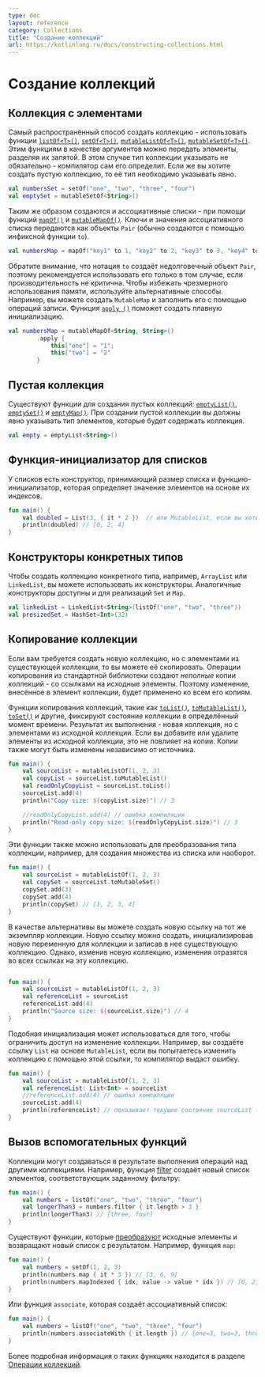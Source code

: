 ```yaml
---
type: doc
layout: reference
category: Collections
title: "Создание коллекций"
url: https://kotlinlang.ru/docs/constructing-collections.html
---
```


<a name="constructing-collections"></a>
<!-- # Constructing collections -->
# Создание коллекций

<a name="construct-from-elements"></a>
<!-- ## Construct from elements -->
## Коллекция с элементами

<!-- The most common way to create a collection is with the standard library functions [`listOf<T>()`](https://kotlinlang.org/api/latest/jvm/stdlib/kotlin.collections/list-of.html),
[`setOf<T>()`](https://kotlinlang.org/api/latest/jvm/stdlib/kotlin.collections/set-of.html),
[`mutableListOf<T>()`](https://kotlinlang.org/api/latest/jvm/stdlib/kotlin.collections/mutable-list-of.html),
[`mutableSetOf<T>()`](https://kotlinlang.org/api/latest/jvm/stdlib/kotlin.collections/mutable-set-of.html).
If you provide a comma-separated list of collection elements as arguments, the compiler detects the element type
automatically. When creating empty collections, specify the type explicitly. -->
Самый распространённый способ создать коллекцию - использовать функции
[`listOf<T>()`](https://kotlinlang.org/api/latest/jvm/stdlib/kotlin.collections/list-of.html),
[`setOf<T>()`](https://kotlinlang.org/api/latest/jvm/stdlib/kotlin.collections/set-of.html),
[`mutableListOf<T>()`](https://kotlinlang.org/api/latest/jvm/stdlib/kotlin.collections/mutable-list-of.html),
[`mutableSetOf<T>()`](https://kotlinlang.org/api/latest/jvm/stdlib/kotlin.collections/mutable-set-of.html).
Этим функциям в качестве аргументов можно передать элементы, разделяя их запятой. В этом случае тип коллекции указывать не обязательно - компилятор сам его определит. Если же вы хотите создать пустую коллекцию, то её тип необходимо указывать явно.

```kotlin
val numbersSet = setOf("one", "two", "three", "four")
val emptySet = mutableSetOf<String>()
```

<!-- The same is available for maps with the functions [`mapOf()`](https://kotlinlang.org/api/latest/jvm/stdlib/kotlin.collections/map-of.html)
and [`mutableMapOf()`](https://kotlinlang.org/api/latest/jvm/stdlib/kotlin.collections/mutable-map-of.html). The map's
keys and values are passed as `Pair` objects (usually created with `to` infix function).  -->
Таким же образом создаются и ассоциативные списки - при помощи функций
[`mapOf()`](https://kotlinlang.org/api/latest/jvm/stdlib/kotlin.collections/map-of.html)
и
[`mutableMapOf()`](https://kotlinlang.org/api/latest/jvm/stdlib/kotlin.collections/mutable-map-of.html).
Ключи и значения ассоциативного списка передаются как объекты `Pair` (обычно создаются с помощью инфиксной функции `to`).

```kotlin
val numbersMap = mapOf("key1" to 1, "key2" to 2, "key3" to 3, "key4" to 1)
```

<!-- Note that the `to` notation creates a short-living `Pair` object, so it's recommended that you use it only if performance
isn't critical. To avoid excessive memory usage, use alternative ways. For example, you can create a mutable map and
populate it using the write operations. The [`apply()`](scope-functions.md#apply) function can help to keep the
initialization fluent here. -->
Обратите внимание, что нотация `to` создаёт недолговечный объект `Pair`, поэтому рекомендуется использовать его только в том случае, если производительность не критична. Чтобы избежать чрезмерного использования памяти, используйте альтернативные способы. Например, вы можете создать `MutableMap` и заполнить его с помощью операций записи. Функция [`apply ()`](scope-functions.html#apply) поможет создать плавную инициализацию.

```kotlin
val numbersMap = mutableMapOf<String, String>()
        .apply {
            this["one"] = "1";
            this["two"] = "2"
        }
```


<a name="empty-collections"></a>
<!-- ## Empty collections -->
## Пустая коллекция

<!-- There are also functions for creating collections without any elements: [`emptyList()`](https://kotlinlang.org/api/latest/jvm/stdlib/kotlin.collections/empty-list.html),
[`emptySet()`](https://kotlinlang.org/api/latest/jvm/stdlib/kotlin.collections/empty-set.html), and
[`emptyMap()`](https://kotlinlang.org/api/latest/jvm/stdlib/kotlin.collections/empty-map.html).
When creating empty collections, you should specify the type of elements that the collection will hold. -->
Существуют функции для создания пустых коллекций:
[`emptyList()`](https://kotlinlang.org/api/latest/jvm/stdlib/kotlin.collections/empty-list.html),
[`emptySet()`](https://kotlinlang.org/api/latest/jvm/stdlib/kotlin.collections/empty-set.html) и
[`emptyMap()`](https://kotlinlang.org/api/latest/jvm/stdlib/kotlin.collections/empty-map.html).
При создании пустой коллекции вы должны явно указывать тип элементов, которые будет содержать коллекция.

```kotlin
val empty = emptyList<String>()
```


<a name="initializer-functions-for-lists"></a>
<!-- ## Initializer functions for lists -->
## Функция-инициализатор для списков

<!-- For lists, there is a constructor that takes the list size and the initializer function that defines the element value
based on its index. -->
У списков есть конструктор, принимающий размер списка и функцию-инициализатор, которая определяет значение элементов на основе их индексов.


```kotlin
fun main() {
    val doubled = List(3, { it * 2 })  // или MutableList, если вы хотите изменять содержимое
    println(doubled) // [0, 2, 4]
}
```


<a name="concrete-type-constructors"></a>
<!-- ## Concrete type constructors -->
## Конструкторы конкретных типов

<!-- To create a concrete type collection, such as an `ArrayList` or `LinkedList`, you can use the available constructors for
these types. Similar constructors are available for implementations of `Set` and `Map`. -->
Чтобы создать коллекцию конкретного типа, например, `ArrayList` или `LinkedList`, вы можете использовать их конструкторы. Аналогичные конструкторы доступны и для реализаций `Set` и `Map`.

```kotlin
val linkedList = LinkedList<String>(listOf("one", "two", "three"))
val presizedSet = HashSet<Int>(32)
```


<a name="copy"></a>
<!-- ## Copy -->
## Копирование коллекции

<!-- To create a collection with the same elements as an existing collection, you can use copying operations. Collection
copying operations from the standard library create _shallow_ copy collections with references to the same elements.
Thus, a change made to a collection element reflects in all its copies.  -->
Если вам требуется создать новую коллекцию, но с элементами из существующей коллекции, то вы можете её скопировать. Операции копирования из стандартной библиотеки создают _неполные_ копии коллекций - со ссылками на исходные элементы.
Поэтому изменение, внесённое в элемент коллекции, будет применено ко всем его копиям.

<!-- Collection copying functions, such as [`toList()`](https://kotlinlang.org/api/latest/jvm/stdlib/kotlin.collections/to-list.html),
[`toMutableList()`](https://kotlinlang.org/api/latest/jvm/stdlib/kotlin.collections/to-mutable-list.html),
[`toSet()`](https://kotlinlang.org/api/latest/jvm/stdlib/kotlin.collections/to-set.html) and others, create a snapshot
of a collection at a specific moment. Their result is a new collection of the same elements.
If you add or remove elements from the original collection, this won't affect the copies. Copies may be changed
independently of the source as well. -->
Функции копирования коллекций, такие как
[`toList()`](https://kotlinlang.org/api/latest/jvm/stdlib/kotlin.collections/to-list.html),
[`toMutableList()`](https://kotlinlang.org/api/latest/jvm/stdlib/kotlin.collections/to-mutable-list.html),
[`toSet()`](https://kotlinlang.org/api/latest/jvm/stdlib/kotlin.collections/to-set.html) и другие, фиксируют состояние коллекции в определённый момент времени. Результат их выполнения - новая коллекция, но с элементами из исходной коллекции.
Если вы добавите или удалите элементы из исходной коллекции, это не повлияет на копии. Копии также могут быть изменены независимо от источника.

```kotlin
fun main() {
    val sourceList = mutableListOf(1, 2, 3)
    val copyList = sourceList.toMutableList()
    val readOnlyCopyList = sourceList.toList()
    sourceList.add(4)
    println("Copy size: ${copyList.size}") // 3

    //readOnlyCopyList.add(4) // ошибка компиляции
    println("Read-only copy size: ${readOnlyCopyList.size}") // 3
}
```

<!-- These functions can also be used for converting collections to other types, for example, build a set from a list or vice versa. -->
Эти функции также можно использовать для преобразования типа коллекции, например, для создания множества из списка или наоборот.

```kotlin
fun main() {
    val sourceList = mutableListOf(1, 2, 3)    
    val copySet = sourceList.toMutableSet()
    copySet.add(3)
    copySet.add(4)    
    println(copySet) // [1, 2, 3, 4]
}
```

<!-- Alternatively, you can create new references to the same collection instance. New references are created when you initialize a collection variable with an existing collection.
So, when the collection instance is altered through a reference, the changes are reflected in all its references. -->
В качестве альтернативы вы можете создать новую ссылку на тот же экземпляр коллекции. Новую ссылку можно создать, инициализировав новую переменную для коллекции и записав в нее существующую коллекцию.
Однако, изменив новую коллекцию, изменения отразятся во всех ссылках на эту коллекцию.

```kotlin

fun main() {
    val sourceList = mutableListOf(1, 2, 3)
    val referenceList = sourceList
    referenceList.add(4)
    println("Source size: ${sourceList.size}") // 4
}
```

<!-- Collection initialization can be used for restricting mutability. For example, if you create a `List` reference to a `MutableList`, the compiler will produce errors if you try to modify the collection through this reference. -->
Подобная инициализация может использоваться для того, чтобы ограничить доступ на изменение коллекции. Например, вы создаёте ссылку `List` на основе `MutableList`, если вы попытаетесь изменить коллекцию с помощью этой ссылки, то компилятор выдаст ошибку.

```kotlin
fun main() {
    val sourceList = mutableListOf(1, 2, 3)
    val referenceList: List<Int> = sourceList
    //referenceList.add(4) // ошибка компиляции
    sourceList.add(4)
    println(referenceList) // показывает текущее состояние sourceList - [1, 2, 3, 4]
}
```


<a name="invoke-functions-on-other-collections"></a>
<!-- ## Invoke functions on other collections -->
## Вызов вспомогательных функций

<!-- Collections can be created in result of various operations on other collections. For example, [filtering](collection-filtering.md)
a list creates a new list of elements that match the filter: -->
Коллекции могут создаваться в результате выполнения операций над другими коллекциями. Например, функция [filter](collection-filtering.html) создаёт новый список элементов, соответствующих заданному фильтру:

```kotlin
fun main() {
    val numbers = listOf("one", "two", "three", "four")  
    val longerThan3 = numbers.filter { it.length > 3 }
    println(longerThan3) // [three, four]
}
```

<!-- [Mapping](collection-transformations.md#map) produces a list of a transformation results: -->
Существуют функции, которые [преобразуют](collection-transformations.html) исходные элементы и возвращают новый список с результатом. Например, функция `map`:

```kotlin
fun main() {
    val numbers = setOf(1, 2, 3)
    println(numbers.map { it * 3 }) // [3, 6, 9]
    println(numbers.mapIndexed { idx, value -> value * idx }) // [0, 2, 6]
}
```

<!-- [Association](collection-transformations.md#associate) produces maps: -->
Или функция `associate`, которая создаёт ассоциативный список:

```kotlin
fun main() {
    val numbers = listOf("one", "two", "three", "four")
    println(numbers.associateWith { it.length }) // {one=3, two=3, three=5, four=4}
}
```

<!-- For more information about operations on collections in Kotlin, see [Collection operations overview](collection-operations.md). -->
Более подробная информация о таких функциях находится в разделе [Операции коллекций](collection-operations.html).
